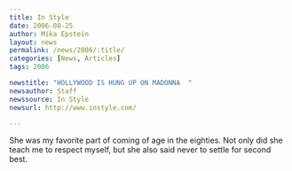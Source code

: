 ```yaml
---
title: In Style
date: 2006-08-25
author: Mika Epstein
layout: news
permalink: /news/2006/:title/
categories: [News, Articles]
tags: 2006

newstitle: "HOLLYWOOD IS HUNG UP ON MADONNA  "
newsauthor: Staff  
newssource: In Style  
newsurl: http://www.instyle.com/  

---
```


She was my favorite part of coming of age in the eighties. Not only did she teach me to respect myself, but she also said never to settle for second best.

